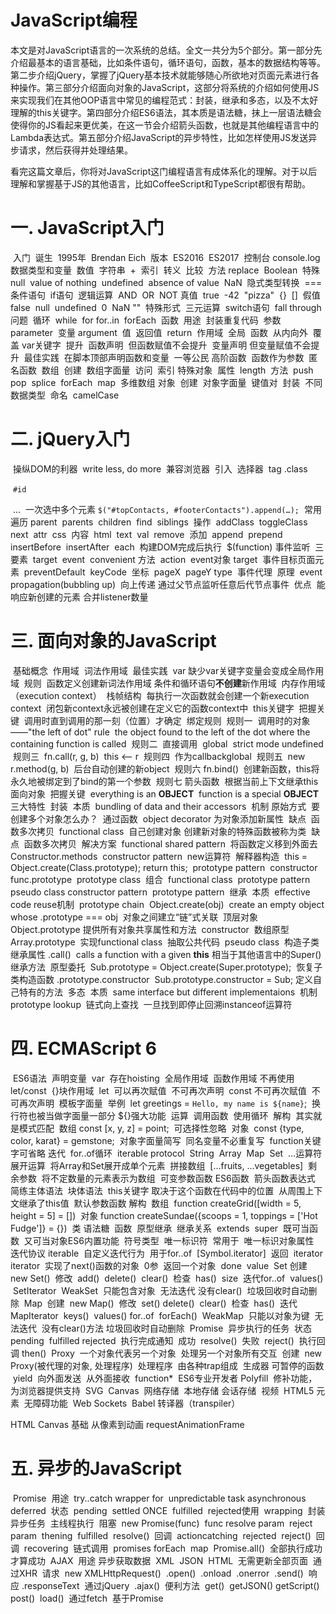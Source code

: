 # JavaScript编程

本文是对JavaScript语言的一次系统的总结。全文一共分为5个部分。第一部分先介绍最基本的语言基础，比如条件语句，循环语句，函数，基本的数据结构等等。第二步介绍jQuery，掌握了jQuery基本技术就能够随心所欲地对页面元素进行各种操作。第三部分介绍面向对象的JavaScript，这部分将系统的介绍如何使用JS来实现我们在其他OOP语言中常见的编程范式：封装，继承和多态，以及不太好理解的this关键字。第四部分介绍ES6语法，其本质是语法糖，抹上一层语法糖会使得你的JS看起来更优美，在这一节会介绍箭头函数，也就是其他编程语言中的Lambda表达式。第五部分介绍JavaScript的异步特性，比如怎样使用JS发送异步请求，然后获得并处理结果。

看完这篇文章后，你将对JavaScript这门编程语言有成体系化的理解。对于以后理解和掌握基于JS的其他语言，比如CoffeeScript和TypeScript都很有帮助。

# 一. JavaScript入门

​	入门
​		诞生
​			1995年
​			Brendan Eich
​		版本
​			ES2016
​			ES2017
​		控制台
​			console.log
​	数据类型和变量
​		数值
​		字符串
​			+
​			索引
​			转义
​			比较
​			方法
​				replace
​		Boolean
​		特殊
​			null
​				value of nothing
​			undefined
​				absence of value
​			NaN
​		隐式类型转换
​			===
​	条件语句
​		if语句
​			逻辑运算
​				AND
​				OR
​				NOT
​			真值
​				true
​				-42
​				"pizza"
​				{}
​				[]
​			假值
​				false
​				null
​				undefined
​				0
​				NaN
​				""
​			特殊形式
​				三元运算
​		switch语句
​			fall through 问题
​	循环
​		while
​		for
​			for..in
​			forEach
​	函数
​		用途
​			封装重复代码
​		参数
​			parameter
​				变量
​			argument
​				值
​		返回值
​			return
​		作用域
​			全局
​			函数
​			从内向外
​				覆盖
​			var关键字
​			提升
​				函数声明
​					但函数赋值不会提升
​				变量声明
​					但变量赋值不会提升
​				最佳实践
​					在脚本顶部声明函数和变量
​		一等公民
​			高阶函数
​				函数作为参数
​			匿名函数
​	数组
​		创建
​			数组字面量
​		访问
​			索引
​		特殊对象
​			属性
​				length
​			方法
​				push
​				pop
​				splice
​				forEach
​				map
​		多维数组
​	对象
​		创建
​			对象字面量
​				键值对
​			封装
​				不同数据类型
​		命名
​			camelCase

# 二. jQuery入门

​	操纵DOM的利器
​		write less, do more
​		兼容浏览器
​	引入
​	选择器
​		tag
​		.class

​        `#id`

​		...
​		一次选中多个元素
​			`$("#topContacts, #footerContacts").append(…);`
​	常用
​		遍历
​			parent
​			parents
​			children
​			find
​			siblings
​		操作
​			addClass
​			toggleClass
​			next
​			attr
​			css
​			内容
​				html
​				text
​				val
​			remove
​			添加
​				append
​				prepend
​				insertBefore
​				insertAfter
​			each
​			构建DOM完成后执行
​				$(function)
​	事件监听
​		三要素
​			target
​			event
​				convenient 方法
​			action
​		event对象
​			target
​				事件目标页面元素
​			preventDefault
​			keyCode
​			坐标
​				pageX
​				pageY
​			type
​		事件代理
​			原理
​				event propagation(bubbling up)
​				向上传递
​			通过父节点监听任意后代节点事件
​			优点
​				能响应新创建的元素
​				合并listener数量

# 三. 面向对象的JavaScript

​	基础概念
​		作用域
​			词法作用域
​				最佳实践
​					var
​				缺少var关键字变量会变成全局作用域
​				规则
​					函数定义创建新词法作用域
​					条件和循环语句**不创建**新作用域
​			内存作用域（execution context）
​				栈帧结构
​				每执行一次函数就会创建一个新execution context
​		闭包
​			新context永远被创建在定义它的函数context中
​		this关键字
​			把握关键
​				调用时
​					直到调用的那一刻（位置）才确定
​			绑定规则
​				规则一
​					调用时的对象——"the left of dot" rule
​						the object found to the left of the dot where the containing function is called
​				规则二
​					直接调用
​						global
​						strict mode
​							undefined
​				规则三
​					fn.call(r, g, b)
​						this <-- r
​				规则四
​					作为callback
​						global
​				规则五
​					new r.method(g, b)
​						后台自动创建的新object
​				规则六
​					fn.bind()
​						创建新函数，this将永久地被绑定到了bind的第一个参数
​				规则七
​					箭头函数
​						根据当前上下文继承this
​	面向对象
​		把握关键
​			everything is an **OBJECT**
​			function is a special **OBJECT**
​		三大特性
​			封装
​				本质
​					bundling of data and their accessors
​				机制
​					原始方式
​						要创建多个对象怎么办？
​							通过函数
​								object decorator
​									为对象添加新属性
​									缺点
​										函数多次拷贝
​								functional class
​									自己创建对象
​									创建新对象的特殊函数被称为类
​									缺点
​										函数多次拷贝
​										解决方案
​											functional shared pattern
​												将函数定义移到外面去
​												Constructor.methods
​								constructor pattern
​									new运算符
​									解释器构造
​										this = Object.create(Class.prototype);
​										return this;
​								prototype pattern
​									constructor func.prototype
​								prototype class
​									组合
​										functional class
​										prototype pattern
​								pseudo class
​									constructor pattern
​									prototype pattern
​			继承
​				本质
​					effective code reuse
​				机制
​					prototype chain
​						Object.create(obj)
​							create an empty object whose .prototype === obj
​						对象之间建立“链”式关联
​							顶层对象
​								Object.prototype
​									提供所有对象共享属性和方法
​									constructor
​							数组原型
​								Array.prototype
​				实现
​					functional class
​						抽取公共代码
​					pseudo class
​						构造子类
​							继承属性
​								.call()
​									calls a function with a given **this**
​									相当于其他语言中的Super()
​							继承方法
​								原型委托
​									Sub.prototype = Object.create(Super.prototype);
​							恢复子类构造函数
​								.prototype.constructor
​									Sub.prototype.constructor = Sub;
​							定义自己特有的方法
​			多态
​				本质
​					same interface but different implementaions
​				机制
​					prototype lookup
​						链式向上查找
​						一旦找到即停止回溯
​						instanceof运算符

# 四. ECMAScript 6
​	ES6语法
​		声明变量
​			var
​				存在hoisting
​					全局作用域
​					函数作用域
​				不再使用
​			let/const
​				{}块作用域
​				let
​					可以再次赋值
​					不可再次声明
​				const
​					不可再次赋值
​					不可再次声明
​		模板字面量
​			举例
​				let greetings = `Hello, my name is ${name}`;
​			换行符也被当做字面量一部分
​			${}强大功能
​				运算
​				调用函数
​				使用循环
​		解构
​			其实就是模式匹配
​			数组
​				const [x, y, z] = point;
​					可选择性忽略
​			对象
​				const {type, color, karat} = gemstone;
​		对象字面量简写
​			同名变量不必重复写
​			function关键字可省略
​		迭代
​			for..of循环
​				iterable protocol
​					String
​					Array
​					Map
​					Set
​		...运算符
​			展开运算
​				将Array和Set展开成单个元素
​					拼接数组
​						[...fruits, ...vegetables]
​			剩余参数
​				将不定数量的元素表示为数组
​				可变参数函数
​	ES6函数
​		箭头函数表达式
​			简练主体语法
​			块体语法
​			this关键字
​				取决于这个函数在代码中的位置
​				从周围上下文继承了this值
​		默认参数函数
​			解构
​				数组
​					function createGrid([width = 5, height = 5] = [])
​				对象
​					function createSundae({scoops = 1, toppings = ['Hot Fudge']} = {})
​		类
​			语法糖
​				函数
​				原型继承
​			继承关系
​				extends
​				super
​					既可当函数
​					又可当对象
​	ES6内置功能
​		符号类型
​			唯一标识符
​			常用于
​				唯一标识对象属性
​		迭代协议
​			iterable
​				自定义迭代行为
​				用于for..of
​				[Symbol.iterator]
​					返回
​						iterator
​			iterator
​				实现了next()函数的对象
​					0参
​					返回一个对象
​						done
​						value
​		Set
​			创建
​				new Set()
​			修改
​				add()
​				delete()
​				clear()
​			检查
​				has()
​				size
​			迭代
​				for..of
​				values()
​					SetIterator
​			WeakSet
​				只能包含对象
​				无法迭代
​				没有clear()
​				垃圾回收时自动删除
​		Map
​			创建
​				new Map()
​			修改
​				set()
​				delete()
​				clear()
​			检查
​				has()
​			迭代
​				MapIterator
​					keys()
​					values()
​				for..of
​				forEach()
​			WeakMap
​				只能以对象为键
​				无法迭代
​				没有clear()方法
​				垃圾回收时自动删除
​		Promise
​			异步执行的任务
​				状态
​					pending
​						fulfilled
​						rejected
​			执行完成通知
​				成功
​					resolve()
​				失败
​					reject()
​				执行回调
​					then()
​		Proxy
​			一个对象代表另一个对象
​				处理另一个对象所有交互
​			创建
​				new Proxy(被代理的对象, 处理程序)
​			处理程序
​				由各种trap组成
​		生成器
​			可暂停的函数
​				yield
​					向外面发送
​					从外面接收
​			function*
​	ES6专业开发者
​		Polyfill
​			修补功能，为浏览器提供支持
​				SVG
​				Canvas
​				网络存储
​					本地存储
​					会话存储
​				视频
​				HTML5 元素
​				无障碍功能
​				Web Sockets
​		Babel
​			转译器（transpiler）

HTML Canvas
	基础
	从像素到动画
		requestAnimationFrame

# 五. 异步的JavaScript
​	Promise
​		用途
​			try..catch wrapper for
​				unpredictable task
​					asynchronous
​					deferred
​		状态
​			pending
​				settled ONCE
​					fulfilled
​					rejected
​		使用
​			wrapping
​				封装异步任务
​					主线程执行
​						阻塞
​				new Promise(func)
​					func
​						resolve param
​						reject param
​			thening
​				fulfilled
​					resolve()
​				回调
​					action
​			catching
​				rejected
​					reject()
​				回调
​					recovering
​			链式调用
​				promises
​					forEach
​					map
​				Promise.all()
​					全部执行成功才算成功
​	AJAX
​		用途
​			异步获取数据
​				XML
​				JSON
​				HTML
​			无需更新全部页面
​		通过XHR
​			请求
​				new XMLHttpRequest()
​				.open()
​				.onload
​				.onerror
​				.send()
​			响应
​				.responseText
​		通过jQuery
​			.ajax()
​			便利方法
​				get()
​				getJSON()
​				getScript()
​				post()
​				load()
​		通过fetch
​			基于Promise